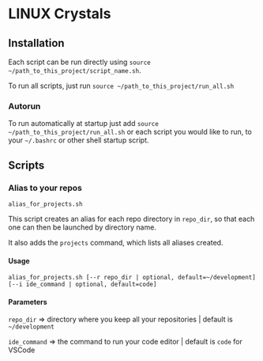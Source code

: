 # LINUX Crystals

## Installation

Each script can be run directly using `source ~/path_to_this_project/script_name.sh`.

To run all scripts, just run `source ~/path_to_this_project/run_all.sh`

### Autorun 

To run automatically at startup just add `source ~/path_to_this_project/run_all.sh` or each script you would like to run, to your `~/.bashrc` or other shell startup script.

## Scripts

### Alias to your repos

`alias_for_projects.sh`

This script creates an alias for each repo directory in `repo_dir`, so that each one can then be launched by directory name.

It also adds the `projects` command, which lists all aliases created.

#### Usage

`alias_for_projects.sh [--r repo_dir | optional, default=~/development] [--i ide_command | optional, default=code]`

#### Parameters

`repo_dir` => directory where you keep all your repositories | default is `~/development`

`ide_command` => the command to run your code editor | default is `code` for VSCode
